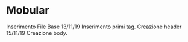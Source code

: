 # Mobular
Inserimento File Base 13/11/19
Inserimento primi tag.
Creazione header 15/11/19
Creazione body.
